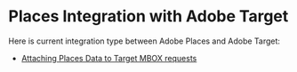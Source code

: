 # Places Integration with Adobe Target

Here is current integration type between Adobe Places and Adobe Target:

- [Attaching Places Data to Target MBOX requests](attach-data.md)

